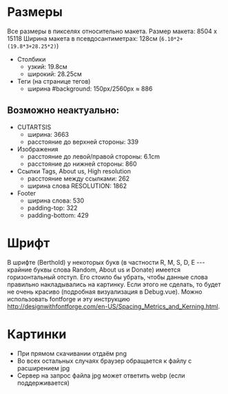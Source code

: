 # Размеры

Все размеры в пикселях относительно макета.
Размер макета: 8504 x 15118
Ширина макета в псевдосантиметрах: 128см (`6.10*2+(19.8*3+28.25*2)`)

* Столбики
    - узкий: 19.8см
    - широкий: 28.25см
* Теги (на странице тегов)
    - ширина #background: 150px/2560px ≈ 886

## Возможно неактуально:
* CUTARTSIS
    - ширина: 3663
    - расстояние до верхней стороны: 339
* Изображения
    - расстояние до левой/правой стороны: 6.1cm
    - расстояние до нижней стороны: 860
* Ссылки Tags, About us, High resolution
    - расстояние между ссылками: 262
    - ширина слова RESOLUTION: 1862
* Footer
    - ширина слова: 530
    - padding-top: 322
    - padding-bottom: 429

# Шрифт

В шрифте (Berthold) у некоторых букв (в частности R, M, S, D, E --- крайние буквы слова Random, About us и Donate) имеется горизонтальный отступ. Его стоило бы убрать, чтобы данные слова правильно накладывались на картинку. Если этого не сделать, то будет не очень красиво (подробная визуализация в Debug.vue). Можно использовать fontforge и эту инструкцию http://designwithfontforge.com/en-US/Spacing_Metrics_and_Kerning.html.

# Картинки
* При прямом скачивании отдаём png
* Во всех остальных случаях браузер обращается к файлу с расширением jpg
* Сервер на запрос файла jpg может ответить webp (если поддерживается)

